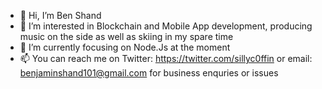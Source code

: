 - 👋 Hi, I’m Ben Shand
- 👀 I’m interested in Blockchain and Mobile App development, producing music on the side as well as skiing in my spare time
- 🌱 I’m currently focusing on Node.Js at the moment
- 📫 You can reach me on
  Twitter: https://twitter.com/sillyc0ffin or
  email: benjaminshand101@gmail.com for business enquries or issues
  
  




